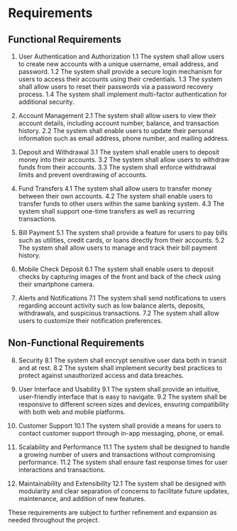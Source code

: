 # Requirements

## Functional Requirements

1. User Authentication and Authorization
    1.1 The system shall allow users to create new accounts with a unique username, email address, and password.
    1.2 The system shall provide a secure login mechanism for users to access their accounts using their credentials.
    1.3 The system shall allow users to reset their passwords via a password recovery process.
    1.4 The system shall implement multi-factor authentication for additional security.

2. Account Management
    2.1 The system shall allow users to view their account details, including account number, balance, and transaction history.
    2.2 The system shall enable users to update their personal information such as email address, phone number, and mailing address.

3. Deposit and Withdrawal
    3.1 The system shall enable users to deposit money into their accounts.
    3.2 The system shall allow users to withdraw funds from their accounts.
    3.3 The system shall enforce withdrawal limits and prevent overdrawing of accounts.

4. Fund Transfers
    4.1 The system shall allow users to transfer money between their own accounts.
    4.2 The system shall enable users to transfer funds to other users within the same banking system.
    4.3 The system shall support one-time transfers as well as recurring transactions.

5. Bill Payment
    5.1 The system shall provide a feature for users to pay bills such as utilities, credit cards, or loans directly from their accounts.
    5.2 The system shall allow users to manage and track their bill payment history.

6. Mobile Check Deposit
    6.1 The system shall enable users to deposit checks by capturing images of the front and back of the check using their smartphone camera.

7. Alerts and Notifications
    7.1 The system shall send notifications to users regarding account activity such as low balance alerts, deposits, withdrawals, and suspicious transactions.
    7.2 The system shall allow users to customize their notification preferences.

## Non-Functional Requirements

8. Security
    8.1 The system shall encrypt sensitive user data both in transit and at rest.
    8.2 The system shall implement security best practices to protect against unauthorized access and data breaches.

9. User Interface and Usability
    9.1 The system shall provide an intuitive, user-friendly interface that is easy to navigate.
    9.2 The system shall be responsive to different screen sizes and devices, ensuring compatibility with both web and mobile platforms.

10. Customer Support
    10.1 The system shall provide a means for users to contact customer support through in-app messaging, phone, or email.

11. Scalability and Performance
    11.1 The system shall be designed to handle a growing number of users and transactions without compromising performance.
    11.2 The system shall ensure fast response times for user interactions and transactions.

12. Maintainability and Extensibility
    12.1 The system shall be designed with modularity and clear separation of concerns to facilitate future updates, maintenance, and addition of new features.

These requirements are subject to further refinement and expansion as needed throughout the project.
